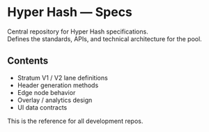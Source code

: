 # Hyper Hash — Specs

Central repository for Hyper Hash specifications.  
Defines the standards, APIs, and technical architecture for the pool.

## Contents
- Stratum V1 / V2 lane definitions
- Header generation methods
- Edge node behavior
- Overlay / analytics design
- UI data contracts

This is the reference for all development repos.
